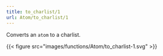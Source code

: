 ```yaml
---
title: to_charlist/1
url: Atom/to_charlist/1
---
```



Converts an `atom` to a charlist.

{{< figure src="images/functions/Atom/to_charlist-1.svg" >}}
